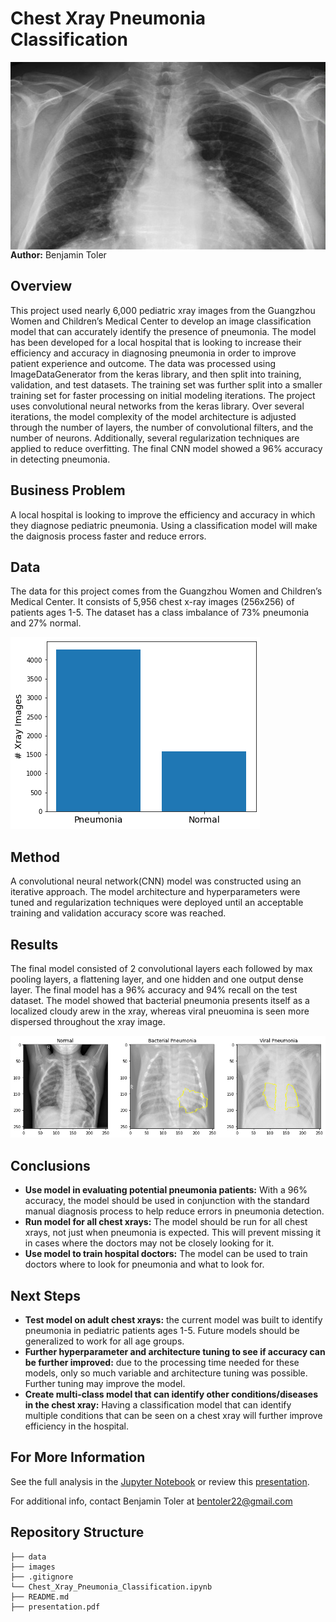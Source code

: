 # Chest Xray Pneumonia Classification

<img src="./images/chest_xray.jpeg" alt="Drawing" style="width: 900px;height:300px;float: left;"/>

**Author:** Benjamin Toler

## Overview
This project used nearly 6,000 pediatric xray images from the Guangzhou Women and Children’s Medical Center to develop an image classification model that can accurately identify the presence of pneumonia. The model has been developed for a local hospital that is looking to increase their efficiency and accuracy in diagnosing pneumonia in order to improve patient experience and outcome. The data was processed using ImageDataGenerator from the keras library, and then split into training, validation, and test datasets. The training set was further split into a smaller training set for faster processing on initial modeling iterations. The project uses convolutional neural networks from the keras library. Over several iterations, the model complexity of the model architecture is adjusted through the number of layers, the number of convolutional filters, and the number of neurons. Additionally, several regularization techniques are applied to reduce overfitting. The final CNN model showed a 96% accuracy in detecting pneumonia.

## Business Problem
A local hospital is looking to improve the efficiency and accuracy in which they diagnose pediatric pneumonia. Using a classification model will make the daignosis process faster and reduce errors.

## Data
The data for this project comes from the Guangzhou Women and Children’s Medical Center. It consists of 5,956 chest x-ray images (256x256) of patients ages 1-5. The dataset has a class imbalance of 73% pneumonia and 27% normal.

![data_distribution](./images/data_distribution.png)

## Method
A convolutional neural network(CNN) model was constructed using an iterative approach. The model architecture and hyperparameters were tuned and regularization techniques were deployed until an acceptable training and validation accuracy score was reached.  

## Results
The final model consisted of 2 convolutional layers each followed by max pooling layers, a flattening layer, and one hidden and one output dense layer. The final model has a 96% accuracy and 94% recall on the test dataset. The model showed that bacterial pneumonia presents itself as a localized cloudy arew in the xray, whereas viral pneuomina is seen more dispersed throughout the xray image.

![pneumonia_classification](./images/pneumonia_classification.png)

## Conclusions
- **Use model in evaluating potential pneumonia patients:** With a 96% accuracy, the model should be used in conjunction with the standard manual diagnosis process to help reduce errors in pneumonia detection.
- **Run model for all chest xrays:** The model should be run for all chest xrays, not just when pneumonia is expected. This will prevent missing it in cases where the doctors may not be closely looking for it.
- **Use model to train hospital doctors:** The model can be used to train doctors where to look for pneumonia and what to look for.

## Next Steps
- **Test model on adult chest xrays:** the current model was built to identify pneumonia in pediatric patients ages 1-5. Future models should be generalized to work for all age groups.
- **Further hyperparameter and architecture tuning to see if accuracy can be further improved:** due to the processing time needed for these models, only so much variable and architecture tuning was possible. Further tuning may improve the model.
- **Create multi-class model that can identify other conditions/diseases in the chest xray:** Having a classification model that can identify multiple conditions that can be seen on a chest xray will further improve efficiency in the hospital.

## For More Information

See the full analysis in the [Jupyter Notebook](./Chest_Xray_Pneumonia_Classification.ipynb) or review this [presentation](./presentation.pdf).

For additional info, contact Benjamin Toler at [bentoler22@gmail.com](mailto:bentoler22@gmail.com)


## Repository Structure

```
├── data
├── images
├── .gitignore
└── Chest_Xray_Pneumonia_Classification.ipynb
├── README.md
├── presentation.pdf
